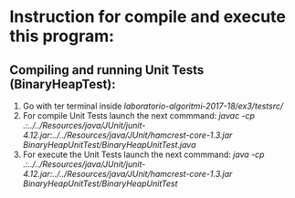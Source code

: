 # Instruction for compile and execute this program:

## Compiling and running Unit Tests (BinaryHeapTest):
1. Go with ter terminal inside *laboratorio-algoritmi-2017-18/ex3/testsrc/*
2. For compile Unit Tests launch the next commmand:
*javac -cp .:../../Resources/java/JUnit/junit-4.12.jar:../../Resources/java/JUnit/hamcrest-core-1.3.jar BinaryHeapUnitTest/BinaryHeapUnitTest.java*
3. For execute the Unit Tests launch the next commmand:
*java -cp .:../../Resources/java/JUnit/junit-4.12.jar:../../Resources/java/JUnit/hamcrest-core-1.3.jar BinaryHeapUnitTest/BinaryHeapUnitTest*